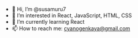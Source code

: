 - 👋 Hi, I’m @susamuru7
- 👀 I’m interested in React, JavaScript, HTML, CSS
- 🌱 I’m currently learning React
- 📫 How to reach me: cyanogenkaya@gmail.com
